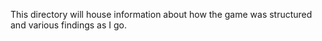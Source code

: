 This directory will house information about how the game was structured and various findings as I go.
